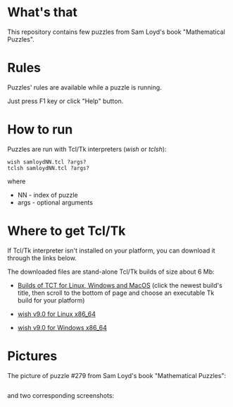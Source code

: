 # What's that

This repository contains few puzzles from Sam Loyd's book "Mathematical Puzzles".

# Rules

Puzzles' rules are available while a puzzle is running.

Just press F1 key or click "Help" button.

# How to run

Puzzles are run with Tcl/Tk interpreters (*wish* or *tclsh*):

    wish samloydNN.tcl ?args?
    tclsh samloydNN.tcl ?args?

where

  - NN - index of puzzle
  - args - optional arguments

# Where to get Tcl/Tk

If Tcl/Tk interpreter isn't installed on your platform, you can download it through the links below.

The downloaded files are stand-alone Tcl/Tk builds of size about 6 Mb:

  - [Builds of TCT for Linux, Windows and MacOS](https://core.tcl-lang.org/tcl/wiki?name=Index) (click the newest build's title, then scroll to the bottom of page and choose an executable Tk build for your platform)

  - [wish v9.0 for Linux x86_64](https://github.com/aplsimple/tclbag/releases/download/wish9.0/wish-lin64-9.0.zip)

  - [wish v9.0 for Windows x86_64](https://github.com/aplsimple/tclbag/releases/download/wish9.0/wish-win64-9.0.zip)

# Pictures

The picture of puzzle #279 from Sam Loyd's book "Mathematical Puzzles":

<img src="https://github.com/aplsimple/SamLoyd/releases/download/SamLoyd-0.0.1/samloyd279.jpg" class="media" alt="">

and two corresponding screenshots:

<img src="https://github.com/aplsimple/SamLoyd/releases/download/SamLoyd-0.0.1/samloyd279no.png" class="media" alt="">

<img src="https://github.com/aplsimple/SamLoyd/releases/download/SamLoyd-0.0.1/samloyd279ok.png" class="media" alt="">
